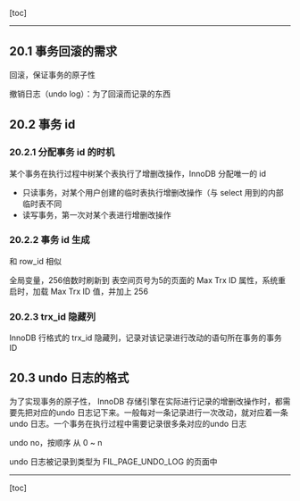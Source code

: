 [toc]

------

## 20.1 事务回滚的需求

回滚，保证事务的原子性

撤销日志（undo log）：为了回滚而记录的东西

## 20.2 事务 id

### 20.2.1 分配事务 id 的时机

某个事务在执行过程中树某个表执行了增删改操作，InnoDB 分配唯一的 id

+ 只读事务，对某个用户创建的临时表执行增删改操作（与 select 用到的内部临时表不同
+ 读写事务，第一次对某个表进行增删改操作

### 20.2.2 事务 id 生成

和 row_id 相似

全局变量，256倍数时刷新到 表空间页号为5的页面的 Max Trx ID 属性，系统重启时，加载 Max Trx ID 值，并加上 256 

### 20.2.3 trx_id 隐藏列

InnoDB 行格式的 trx_id 隐藏列，记录对该记录进行改动的语句所在事务的事务 ID

## 20.3 undo 日志的格式

为了实现事务的原子性， InnoDB 存储引擎在实际进行记录的增删改操作时，都需要先把对应的undo 日志记下来。一般每对一条记录进行一次改动，就对应着一条undo 日志。一个事务在执行过程中需要记录很多条对应的undo 日志

undo no，按顺序 从 0 ~ n

undo 日志被记录到类型为 FIL_PAGE_UNDO_LOG 的页面中

------

[toc]